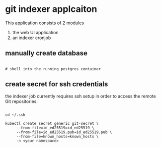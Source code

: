 # git indexer applcaiton

This application consists of 2 modules

1. the web UI application
2. an indexer cronjob

## manually create database

```test

# shell into the running postgres container

```

## create secret for ssh credentials

the indexer job currently requires ssh setup in order to access the remote Git repositories.

```shell

cd ~/.ssh

kubectl create secret generic git-secret \
     --from-file=id_ed25519=id_ed25519 \
     --from-file=id_ed25519.pub=id_ed25519.pub \
     --from-file=known_hosts=known_hosts \
     -n <your namespace>
```
